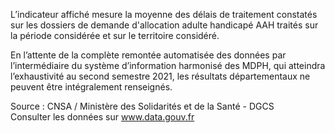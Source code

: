 <p>
L’indicateur affiché mesure la moyenne des délais de traitement constatés sur les dossiers de demande d'allocation adulte handicapé AAH traités sur la période considérée et sur le territoire considéré.

En l’attente de la complète remontée automatisée des données par l’intermédiaire du système d’information harmonisé des MDPH, qui atteindra l’exhaustivité au second semestre 2021, les résultats départementaux ne peuvent être intégralement renseignés. 
</p>
<p class="font-italic body-2">Source : CNSA / Ministère des Solidarités et de la Santé - DGCS <br> Consulter les données sur <a target="_blank" href="https://www.data.gouv.fr/fr/datasets/barometre-des-resultats-de-laction-publique/">www.data.gouv.fr</a></p>
